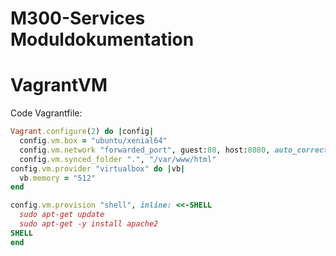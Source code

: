 # M300-Services Moduldokumentation

# VagrantVM

Code Vagrantfile:

```ruby
Vagrant.configure(2) do |config|
  config.vm.box = "ubuntu/xenial64"
  config.vm.network "forwarded_port", guest:80, host:8080, auto_correct: true
  config.vm.synced_folder ".", "/var/www/html"  
config.vm.provider "virtualbox" do |vb|
  vb.memory = "512"  
end

config.vm.provision "shell", inline: <<-SHELL
  sudo apt-get update
  sudo apt-get -y install apache2 
SHELL
end
```

